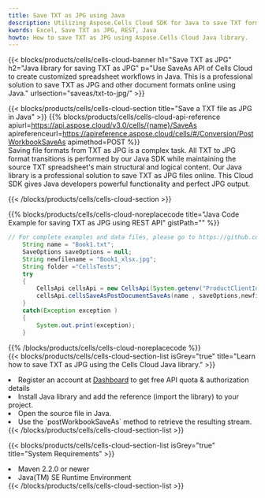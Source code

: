 ```yaml
---
title: Save TXT as JPG using Java 
description: Utilizing Aspose.Cells Cloud SDK for Java to save TXT format file as JPG format file. 
kwords: Excel, Save TXT as JPG, REST, Java
howto: How to save TXT as JPG using Aspose.Cells Cloud Java library.
---
```



{{< blocks/products/cells/cells-cloud-banner h1="Save TXT as JPG" h2="Java library for saving TXT as JPG" p="Use SaveAs API of Cells Cloud to create customized spreadsheet workflows in Java. This is a professional solution to save TXT as JPG and other document formats online using Java." urlsection="saveas/txt-to-jpg/" >}}

{{< blocks/products/cells/cells-cloud-section  title="Save a TXT file as JPG in Java" >}}
{{% blocks/products/cells/cells-cloud-api-reference  apiurl=https://api.aspose.cloud/v3.0/cells/{name}/SaveAs  apireferenceurl=https://apireference.aspose.cloud/cells/#/Conversion/PostWorkbookSaveAs  apimethod=POST %}}
<br/>
Saving file formats from TXT as JPG is a complex task. All TXT to JPG format transitions is performed by our Java SDK while maintaining the source TXT spreadsheet's main structural and logical content. Our Java library is a professional solution to save TXT as JPG files online. This Cloud SDK gives Java developers powerful functionality and perfect JPG output.

{{< /blocks/products/cells/cells-cloud-section >}}

{{% blocks/products/cells/cells-cloud-noreplacecode title="Java Code Example for saving TXT as JPG using REST API" gistPath="" %}}
  
```java
// For complete examples and data files, please go to https://github.com/aspose-cells-cloud/aspose-cells-cloud-java/
    String name = "Book1.txt";
    SaveOptions saveOptions = null;
    String newfilename = "Book1_xlsx.jpg";
    String folder ="CellsTests";
    try 
    {
        CellsApi cellsApi = new CellsApi(System.getenv("ProductClientId"), System.getenv("ProductClientSecret"));
        cellsApi.cellsSaveAsPostDocumentSaveAs(name , saveOptions,newfilename,false,false,folder,null,null,null,true);                       
    }
    catch(Exception exception )
    {
        System.out.print(exception);
    }
```
  
{{% /blocks/products/cells/cells-cloud-noreplacecode  %}}
<br/>
{{< blocks/products/cells/cells-cloud-section-list isGrey="true"  title="Learn how to save TXT as JPG using the Cells Cloud Java library." >}}
<li>Register an account at <a href="https://dashboard.aspose.cloud/">Dashboard</a> to get free API quota & authorization details</li>
<li>Install Java library and add the reference (import the library) to your project.</li>
<li>Open the source file in Java.</li>
<li>Use the `postWorkbookSaveAs` method to retrieve the resulting stream.</li>
{{< /blocks/products/cells/cells-cloud-section-list >}}

{{< blocks/products/cells/cells-cloud-section-list isGrey="true"  title="System Requirements" >}}
<li>Maven 2.2.0 or newer</li>
<li>Java(TM) SE Runtime Environment</li>
{{< /blocks/products/cells/cells-cloud-section-list >}}
